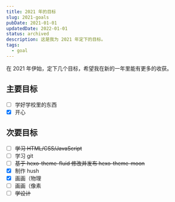 ```yaml
---
title: 2021 年的目标
slug: 2021-goals
pubDate: 2021-01-01
updatedDate: 2022-01-01
status: archived
description: 这是我为 2021 年定下的目标。
tags:
  - goal
---
```


在 2021 年伊始，定下几个目标，希望我在新的一年里能有更多的收获。

## 主要目标

- [ ] 学好学校里的东西
- [x] 开心

## 次要目标

- [ ] ~~学习 HTML/CSS/JavaScript~~
- [ ] 学习 git
- [ ] ~~基于 hexo-theme-fluid 修改并发布 hexo-theme-moon~~
- [x] 制作 hush
- [x] 画画（物理
- [ ] 画画（像素
- [ ] ~~学设计~~
